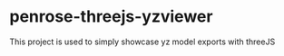 penrose-threejs-yzviewer
========================

This project is used to simply showcase yz model exports with threeJS
